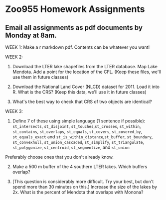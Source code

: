 # Zoo955 Homework Assignments 
## Email all assignments as pdf documents by Monday at 8am. 

WEEK 1: Make a r markdown pdf. Contents can be whatever you want! 
 
WEEK 2: 
1) Download the LTER lake shapefiles from the LTER database. Map Lake Mendota. Add a point for the location of the CFL. (Keep these files, we'll use them in future classes)

2) Download the National Land Cover (NLCD) dataset for 2011. Load it into R. What is the CRS? (Keep this data, we'll use it in future classes)

3) What's the best way to check that CRS of two objects are identical? 

WEEK 3:
1) Define 7 of these using simple language (1 sentence if possible): `st_intersects`, `st_disjoint`, `st_touches`,`st_crosses`, `st_within`, `st_contains`, `st_overlaps`,
`st_equals`, `st_covers`, `st_covered_by`, `st_equals_exact` and
`st_is_within_distance`,`st_buffer`, `st_boundary`, `st_convexhull`,
`st_union_cascaded`, `st_simplify`, `st_triangulate`,
`st_polygonize`, `st_centroid`, `st_segmentize`, and `st_union`

Preferably choose ones that you don't already know. 

2) Make a 500 m buffer of the 4 southern LTER lakes. Which buffers overlap? 

3) [This question is considerably more difficult. Try your best, but don't spend more than 30 minutes on this.] Increase the size of the lakes by 2x. What is the percent of Mendota that overlaps with Monona? 
